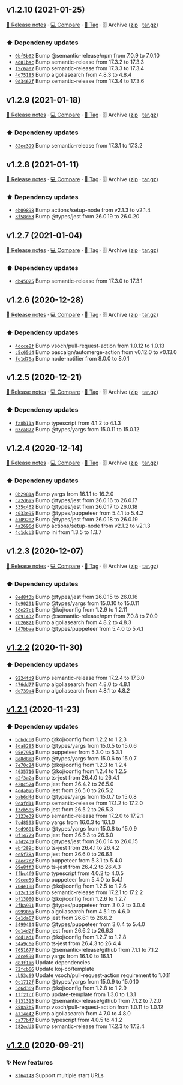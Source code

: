 ## v1.2.10 (2021-01-25)

[📝 Release notes](https://github.com/koj-co/algolia-crawl/releases/tag/v1.2.10) · [💻 Compare](https://github.com/koj-co/algolia-crawl/compare/v1.2.9...v1.2.10) · [🔖 Tag](https://github.com/koj-co/algolia-crawl/tree/v1.2.10) · 🗄️ Archive ([zip](https://github.com/koj-co/algolia-crawl/archive/v1.2.10.zip) · [tar.gz](https://github.com/koj-co/algolia-crawl/archive/v1.2.10.tar.gz))

### ⬆️ Dependency updates

- [`0bf5b62`](https://github.com/koj-co/algolia-crawl/commit/0bf5b62)  Bump @semantic-release/npm from 7.0.9 to 7.0.10
- [`ad81bac`](https://github.com/koj-co/algolia-crawl/commit/ad81bac)  Bump semantic-release from 17.3.2 to 17.3.3
- [`f5c6a07`](https://github.com/koj-co/algolia-crawl/commit/f5c6a07)  Bump semantic-release from 17.3.3 to 17.3.4
- [`4d75185`](https://github.com/koj-co/algolia-crawl/commit/4d75185)  Bump algoliasearch from 4.8.3 to 4.8.4
- [`9d3462f`](https://github.com/koj-co/algolia-crawl/commit/9d3462f)  Bump semantic-release from 17.3.4 to 17.3.6

## v1.2.9 (2021-01-18)

[📝 Release notes](https://github.com/koj-co/algolia-crawl/releases/tag/v1.2.9) · [💻 Compare](https://github.com/koj-co/algolia-crawl/compare/v1.2.8...v1.2.9) · [🔖 Tag](https://github.com/koj-co/algolia-crawl/tree/v1.2.9) · 🗄️ Archive ([zip](https://github.com/koj-co/algolia-crawl/archive/v1.2.9.zip) · [tar.gz](https://github.com/koj-co/algolia-crawl/archive/v1.2.9.tar.gz))

### ⬆️ Dependency updates

- [`82ec399`](https://github.com/koj-co/algolia-crawl/commit/82ec399)  Bump semantic-release from 17.3.1 to 17.3.2

## v1.2.8 (2021-01-11)

[📝 Release notes](https://github.com/koj-co/algolia-crawl/releases/tag/v1.2.8) · [💻 Compare](https://github.com/koj-co/algolia-crawl/compare/v1.2.7...v1.2.8) · [🔖 Tag](https://github.com/koj-co/algolia-crawl/tree/v1.2.8) · 🗄️ Archive ([zip](https://github.com/koj-co/algolia-crawl/archive/v1.2.8.zip) · [tar.gz](https://github.com/koj-co/algolia-crawl/archive/v1.2.8.tar.gz))

### ⬆️ Dependency updates

- [`eb09898`](https://github.com/koj-co/algolia-crawl/commit/eb09898)  Bump actions/setup-node from v2.1.3 to v2.1.4
- [`3f58d63`](https://github.com/koj-co/algolia-crawl/commit/3f58d63)  Bump @types/jest from 26.0.19 to 26.0.20

## v1.2.7 (2021-01-04)

[📝 Release notes](https://github.com/koj-co/algolia-crawl/releases/tag/v1.2.7) · [💻 Compare](https://github.com/koj-co/algolia-crawl/compare/v1.2.6...v1.2.7) · [🔖 Tag](https://github.com/koj-co/algolia-crawl/tree/v1.2.7) · 🗄️ Archive ([zip](https://github.com/koj-co/algolia-crawl/archive/v1.2.7.zip) · [tar.gz](https://github.com/koj-co/algolia-crawl/archive/v1.2.7.tar.gz))

### ⬆️ Dependency updates

- [`db45025`](https://github.com/koj-co/algolia-crawl/commit/db45025)  Bump semantic-release from 17.3.0 to 17.3.1

## v1.2.6 (2020-12-28)

[📝 Release notes](https://github.com/koj-co/algolia-crawl/releases/tag/v1.2.6) · [💻 Compare](https://github.com/koj-co/algolia-crawl/compare/v1.2.5...v1.2.6) · [🔖 Tag](https://github.com/koj-co/algolia-crawl/tree/v1.2.6) · 🗄️ Archive ([zip](https://github.com/koj-co/algolia-crawl/archive/v1.2.6.zip) · [tar.gz](https://github.com/koj-co/algolia-crawl/archive/v1.2.6.tar.gz))

### ⬆️ Dependency updates

- [`4dcce8f`](https://github.com/koj-co/algolia-crawl/commit/4dcce8f)  Bump vsoch/pull-request-action from 1.0.12 to 1.0.13
- [`c5c65d4`](https://github.com/koj-co/algolia-crawl/commit/c5c65d4)  Bump pascalgn/automerge-action from v0.12.0 to v0.13.0
- [`fe1d78a`](https://github.com/koj-co/algolia-crawl/commit/fe1d78a)  Bump node-notifier from 8.0.0 to 8.0.1

## v1.2.5 (2020-12-21)

[📝 Release notes](https://github.com/koj-co/algolia-crawl/releases/tag/v1.2.5) · [💻 Compare](https://github.com/koj-co/algolia-crawl/compare/v1.2.4...v1.2.5) · [🔖 Tag](https://github.com/koj-co/algolia-crawl/tree/v1.2.5) · 🗄️ Archive ([zip](https://github.com/koj-co/algolia-crawl/archive/v1.2.5.zip) · [tar.gz](https://github.com/koj-co/algolia-crawl/archive/v1.2.5.tar.gz))

### ⬆️ Dependency updates

- [`fa8b11a`](https://github.com/koj-co/algolia-crawl/commit/fa8b11a)  Bump typescript from 4.1.2 to 4.1.3
- [`03ca877`](https://github.com/koj-co/algolia-crawl/commit/03ca877)  Bump @types/yargs from 15.0.11 to 15.0.12

## v1.2.4 (2020-12-14)

[📝 Release notes](https://github.com/koj-co/algolia-crawl/releases/tag/v1.2.4) · [💻 Compare](https://github.com/koj-co/algolia-crawl/compare/v1.2.3...v1.2.4) · [🔖 Tag](https://github.com/koj-co/algolia-crawl/tree/v1.2.4) · 🗄️ Archive ([zip](https://github.com/koj-co/algolia-crawl/archive/v1.2.4.zip) · [tar.gz](https://github.com/koj-co/algolia-crawl/archive/v1.2.4.tar.gz))

### ⬆️ Dependency updates

- [`0b2981a`](https://github.com/koj-co/algolia-crawl/commit/0b2981a)  Bump yargs from 16.1.1 to 16.2.0
- [`ca2d6a5`](https://github.com/koj-co/algolia-crawl/commit/ca2d6a5)  Bump @types/jest from 26.0.16 to 26.0.17
- [`535c462`](https://github.com/koj-co/algolia-crawl/commit/535c462)  Bump @types/jest from 26.0.17 to 26.0.18
- [`c033e95`](https://github.com/koj-co/algolia-crawl/commit/c033e95)  Bump @types/puppeteer from 5.4.1 to 5.4.2
- [`e709202`](https://github.com/koj-co/algolia-crawl/commit/e709202)  Bump @types/jest from 26.0.18 to 26.0.19
- [`4a2696d`](https://github.com/koj-co/algolia-crawl/commit/4a2696d)  Bump actions/setup-node from v2.1.2 to v2.1.3
- [`4c1dcb3`](https://github.com/koj-co/algolia-crawl/commit/4c1dcb3)  Bump ini from 1.3.5 to 1.3.7

## v1.2.3 (2020-12-07)

[📝 Release notes](https://github.com/koj-co/algolia-crawl/releases/tag/v1.2.3) · [💻 Compare](https://github.com/koj-co/algolia-crawl/compare/v1.2.2...v1.2.3) · [🔖 Tag](https://github.com/koj-co/algolia-crawl/tree/v1.2.3) · 🗄️ Archive ([zip](https://github.com/koj-co/algolia-crawl/archive/v1.2.3.zip) · [tar.gz](https://github.com/koj-co/algolia-crawl/archive/v1.2.3.tar.gz))

### ⬆️ Dependency updates

- [`8ed8f3b`](https://github.com/koj-co/algolia-crawl/commit/8ed8f3b)  Bump @types/jest from 26.0.15 to 26.0.16
- [`7e90291`](https://github.com/koj-co/algolia-crawl/commit/7e90291)  Bump @types/yargs from 15.0.10 to 15.0.11
- [`38e27c1`](https://github.com/koj-co/algolia-crawl/commit/38e27c1)  Bump @koj/config from 1.2.9 to 1.2.11
- [`dd91432`](https://github.com/koj-co/algolia-crawl/commit/dd91432)  Bump @semantic-release/npm from 7.0.8 to 7.0.9
- [`7b26821`](https://github.com/koj-co/algolia-crawl/commit/7b26821)  Bump algoliasearch from 4.8.2 to 4.8.3
- [`147bbae`](https://github.com/koj-co/algolia-crawl/commit/147bbae)  Bump @types/puppeteer from 5.4.0 to 5.4.1

## [v1.2.2](https://github.com/koj-co/algolia-crawl/compare/v1.2.1...v1.2.2) (2020-11-30)

### ⬆️ Dependency updates

- [`9224fd9`](https://github.com/koj-co/algolia-crawl/commit/9224fd9)  Bump semantic-release from 17.2.4 to 17.3.0
- [`476dd77`](https://github.com/koj-co/algolia-crawl/commit/476dd77)  Bump algoliasearch from 4.8.0 to 4.8.1
- [`de739a4`](https://github.com/koj-co/algolia-crawl/commit/de739a4)  Bump algoliasearch from 4.8.1 to 4.8.2

## [v1.2.1](https://github.com/koj-co/algolia-crawl/compare/v1.2.0...v1.2.1) (2020-11-23)

### ⬆️ Dependency updates

- [`bcbdcb0`](https://github.com/koj-co/algolia-crawl/commit/bcbdcb0)  Bump @koj/config from 1.2.2 to 1.2.3
- [`8da8285`](https://github.com/koj-co/algolia-crawl/commit/8da8285)  Bump @types/yargs from 15.0.5 to 15.0.6
- [`95e7954`](https://github.com/koj-co/algolia-crawl/commit/95e7954)  Bump puppeteer from 5.3.0 to 5.3.1
- [`8e8d8e8`](https://github.com/koj-co/algolia-crawl/commit/8e8d8e8)  Bump @types/yargs from 15.0.6 to 15.0.7
- [`7e70c24`](https://github.com/koj-co/algolia-crawl/commit/7e70c24)  Bump @koj/config from 1.2.3 to 1.2.4
- [`4635716`](https://github.com/koj-co/algolia-crawl/commit/4635716)  Bump @koj/config from 1.2.4 to 1.2.5
- [`a2f3a2a`](https://github.com/koj-co/algolia-crawl/commit/a2f3a2a)  Bump ts-jest from 26.4.0 to 26.4.1
- [`e20c574`](https://github.com/koj-co/algolia-crawl/commit/e20c574)  Bump jest from 26.4.2 to 26.5.0
- [`4dda0ab`](https://github.com/koj-co/algolia-crawl/commit/4dda0ab)  Bump jest from 26.5.0 to 26.5.2
- [`bab6d4d`](https://github.com/koj-co/algolia-crawl/commit/bab6d4d)  Bump @types/yargs from 15.0.7 to 15.0.8
- [`9eafd11`](https://github.com/koj-co/algolia-crawl/commit/9eafd11)  Bump semantic-release from 17.1.2 to 17.2.0
- [`f3cb585`](https://github.com/koj-co/algolia-crawl/commit/f3cb585)  Bump jest from 26.5.2 to 26.5.3
- [`3123e39`](https://github.com/koj-co/algolia-crawl/commit/3123e39)  Bump semantic-release from 17.2.0 to 17.2.1
- [`7cd8593`](https://github.com/koj-co/algolia-crawl/commit/7cd8593)  Bump yargs from 16.0.3 to 16.1.0
- [`5cd9601`](https://github.com/koj-co/algolia-crawl/commit/5cd9601)  Bump @types/yargs from 15.0.8 to 15.0.9
- [`0f14779`](https://github.com/koj-co/algolia-crawl/commit/0f14779)  Bump jest from 26.5.3 to 26.6.0
- [`afd24d9`](https://github.com/koj-co/algolia-crawl/commit/afd24d9)  Bump @types/jest from 26.0.14 to 26.0.15
- [`ebf289c`](https://github.com/koj-co/algolia-crawl/commit/ebf289c)  Bump ts-jest from 26.4.1 to 26.4.2
- [`ee5f38a`](https://github.com/koj-co/algolia-crawl/commit/ee5f38a)  Bump jest from 26.6.0 to 26.6.1
- [`7aec7c7`](https://github.com/koj-co/algolia-crawl/commit/7aec7c7)  Bump puppeteer from 5.3.1 to 5.4.0
- [`09e8ff3`](https://github.com/koj-co/algolia-crawl/commit/09e8ff3)  Bump ts-jest from 26.4.2 to 26.4.3
- [`ffbc4f9`](https://github.com/koj-co/algolia-crawl/commit/ffbc4f9)  Bump typescript from 4.0.2 to 4.0.5
- [`99cee59`](https://github.com/koj-co/algolia-crawl/commit/99cee59)  Bump puppeteer from 5.4.0 to 5.4.1
- [`704e188`](https://github.com/koj-co/algolia-crawl/commit/704e188)  Bump @koj/config from 1.2.5 to 1.2.6
- [`b12c1d8`](https://github.com/koj-co/algolia-crawl/commit/b12c1d8)  Bump semantic-release from 17.2.1 to 17.2.2
- [`bf13060`](https://github.com/koj-co/algolia-crawl/commit/bf13060)  Bump @koj/config from 1.2.6 to 1.2.7
- [`2fba991`](https://github.com/koj-co/algolia-crawl/commit/2fba991)  Bump @types/puppeteer from 3.0.2 to 3.0.4
- [`099906a`](https://github.com/koj-co/algolia-crawl/commit/099906a)  Bump algoliasearch from 4.5.1 to 4.6.0
- [`6e1da67`](https://github.com/koj-co/algolia-crawl/commit/6e1da67)  Bump jest from 26.6.1 to 26.6.2
- [`5499404`](https://github.com/koj-co/algolia-crawl/commit/5499404)  Bump @types/puppeteer from 3.0.4 to 5.4.0
- [`9e14d2f`](https://github.com/koj-co/algolia-crawl/commit/9e14d2f)  Bump jest from 26.6.2 to 26.6.3
- [`ddd1ad1`](https://github.com/koj-co/algolia-crawl/commit/ddd1ad1)  Bump @koj/config from 1.2.7 to 1.2.8
- [`54a9c6e`](https://github.com/koj-co/algolia-crawl/commit/54a9c6e)  Bump ts-jest from 26.4.3 to 26.4.4
- [`7651677`](https://github.com/koj-co/algolia-crawl/commit/7651677)  Bump @semantic-release/github from 7.1.1 to 7.1.2
- [`2dce590`](https://github.com/koj-co/algolia-crawl/commit/2dce590)  Bump yargs from 16.1.0 to 16.1.1
- [`d83f1a6`](https://github.com/koj-co/algolia-crawl/commit/d83f1a6)  Update dependencies
- [`72fcb66`](https://github.com/koj-co/algolia-crawl/commit/72fcb66)  Update koj-co/template
- [`cb53c69`](https://github.com/koj-co/algolia-crawl/commit/cb53c69)  Update vsoch/pull-request-action requirement to 1.0.11
- [`0c1712f`](https://github.com/koj-co/algolia-crawl/commit/0c1712f)  Bump @types/yargs from 15.0.9 to 15.0.10
- [`5d6d369`](https://github.com/koj-co/algolia-crawl/commit/5d6d369)  Bump @koj/config from 1.2.8 to 1.2.9
- [`1ff2fcf`](https://github.com/koj-co/algolia-crawl/commit/1ff2fcf)  Bump update-template from 1.3.0 to 1.3.1
- [`8131313`](https://github.com/koj-co/algolia-crawl/commit/8131313)  Bump @semantic-release/github from 7.1.2 to 7.2.0
- [`858a3b5`](https://github.com/koj-co/algolia-crawl/commit/858a3b5)  Bump vsoch/pull-request-action from 1.0.11 to 1.0.12
- [`a714e42`](https://github.com/koj-co/algolia-crawl/commit/a714e42)  Bump algoliasearch from 4.7.0 to 4.8.0
- [`ca77b47`](https://github.com/koj-co/algolia-crawl/commit/ca77b47)  Bump typescript from 4.0.5 to 4.1.2
- [`282edd3`](https://github.com/koj-co/algolia-crawl/commit/282edd3)  Bump semantic-release from 17.2.3 to 17.2.4

## [v1.2.0](https://github.com/koj-co/algolia-crawl/compare/v1.1.2...v1.2.0) (2020-09-21)

### ✨ New features

- [`8f64f48`](https://github.com/koj-co/algolia-crawl/commit/8f64f48)  Support multiple start URLs
